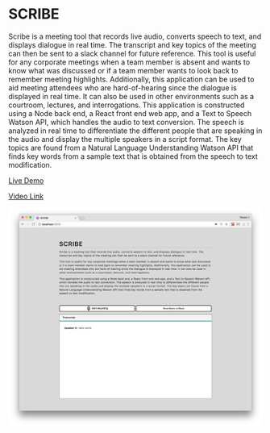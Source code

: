 # SCRIBE

Scribe is a meeting tool that records live audio, converts speech to text, and displays dialogue in real time. The transcript and key topics of the meeting can then be sent to a slack channel for future reference.
This tool is useful for any corporate meetings when a team member is absent and wants to know what was discussed or if a team member wants to look back to remember meeting highlights. Additionally, this application can be used to aid meeting attendees who are hard-of-hearing since the dialogue is displayed in real time. It can also be used in other environments such as a courtroom, lectures, and interrogations.
This application is constructed using a Node back end, a React front end web app, and a Text to Speech Watson API, which handles the audio to text conversion. The speech is analyzed in real time to differentiate the different people that are speaking in the audio and display the multiple speakers in a script format. The key topics are found from a Natural Language Understanding Watson API that finds key words from a sample text that is obtained from the speech to text modification.

[Live Demo](https://scribe-comedic-wallaby.us-east.mybluemix.net/)

[Video Link](https://youtu.be/UTXNLBSqf38)

![Screenshot](SCRIBE.png)
